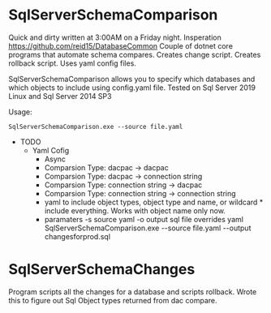 # SqlServerSchemaComparison
Quick and dirty written at 3:00AM on a Friday night.
Insperation https://github.com/reid15/DatabaseCommon 
Couple of dotnet core programs that automate schema compares.
Creates change script.
Creates rollback script.
Uses yaml config files.

SqlServerSchemaComparison allows you to specify which databases and which objects to include using config.yaml file.
Tested on Sql Server 2019 Linux and Sql Server 2014 SP3

Usage:

```
SqlServerSchemaComparison.exe --source file.yaml
```

* TODO
    * Yaml Cofig
        * Async
        * Comparsion Type: dacpac -> dacpac
        * Comparsion Type: dacpac -> connection string
        * Comparsion Type: connection string -> dacpac
        * Comparsion Type: connection string -> connection string
        * yaml to include object types, object type and name, or wildcard * include everything.  Works with object name only now.
        * paramaters -s source yaml -o output sql file overrides yaml SqlServerSchemaComparison.exe --source file.yaml --output changesforprod.sql

# SqlServerSchemaChanges
Program scripts all the changes for a database and scripts rollback.  Wrote this to figure out Sql Object types returned from dac compare.
